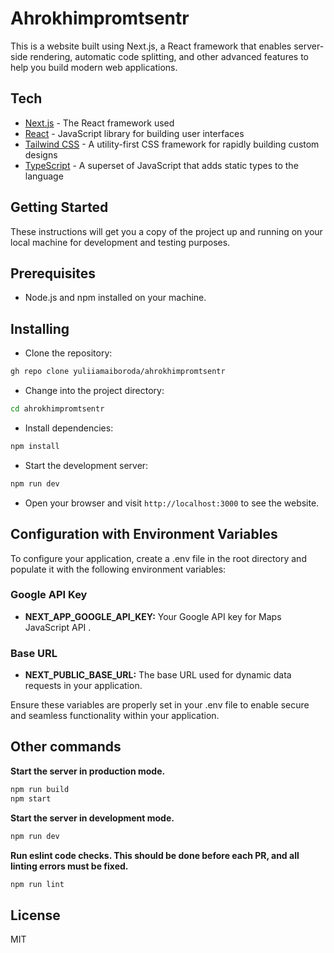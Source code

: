 # Ahrokhimpromtsentr

This is a website built using Next.js, a React framework that enables
server-side rendering, automatic code splitting, and other advanced features to
help you build modern web applications.

## Tech

- [Next.js](https://nextjs.org/) - The React framework used
- [React](https://reactjs.org/) - JavaScript library for building user
  interfaces
- [Tailwind CSS](https://tailwindcss.com/) - A utility-first CSS framework for
  rapidly building custom designs
- [TypeScript](https://www.typescriptlang.org/) - A superset of JavaScript that
  adds static types to the language

## Getting Started

These instructions will get you a copy of the project up and running on your
local machine for development and testing purposes.

## Prerequisites

- Node.js and npm installed on your machine.

## Installing

- Clone the repository:

```sh
gh repo clone yuliiamaiboroda/ahrokhimpromtsentr
```

- Change into the project directory:

```sh
cd ahrokhimpromtsentr
```

- Install dependencies:

```sh
npm install
```

- Start the development server:

```sh
npm run dev
```

- Open your browser and visit `http://localhost:3000` to see the website.

## Configuration with Environment Variables

To configure your application, create a .env file in the root directory and
populate it with the following environment variables:

### Google API Key

- **NEXT_APP_GOOGLE_API_KEY:** Your Google API key for Maps JavaScript API .

### Base URL

- **NEXT_PUBLIC_BASE_URL:** The base URL used for dynamic data requests in your
  application.

Ensure these variables are properly set in your .env file to enable secure and
seamless functionality within your application.

## Other commands

**Start the server in production mode.**

```sh
npm run build
npm start
```

**Start the server in development mode.**

```sh
npm run dev
```

**Run eslint code checks. This should be done before each PR, and all linting
errors must be fixed.**

```sh
npm run lint
```

## License

MIT
